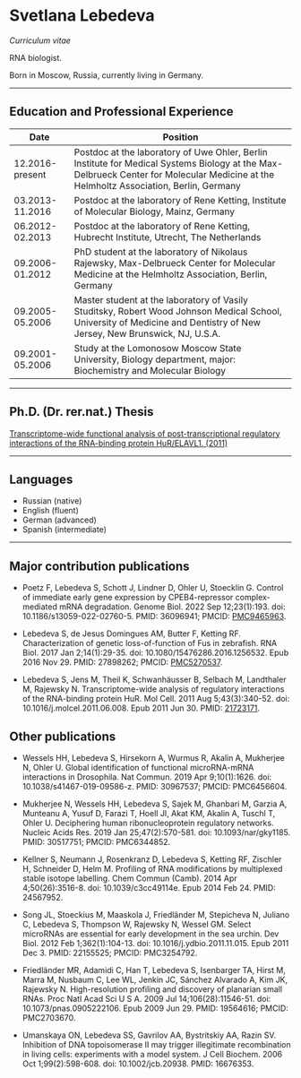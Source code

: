 # Svetlana Lebedeva

_Curriculum vitae_

RNA biologist.

Born in Moscow, Russia, currently living in Germany.

---

## Education and Professional Experience

| Date | Position |
|---|---|
|12.2016-present| Postdoc at the laboratory of Uwe Ohler, Berlin Institute for Medical Systems Biology at the Max-Delbrueck Center for Molecular Medicine at the Helmholtz Association, Berlin, Germany|
|03.2013-11.2016| Postdoc at the laboratory of Rene Ketting, Institute of Molecular Biology, Mainz, Germany |
|06.2012-02.2013| Postdoc at the laboratory of Rene Ketting, Hubrecht Institute, Utrecht, The Netherlands|
|09.2006-01.2012| PhD student at the laboratory of Nikolaus Rajewsky, Max-Delbrueck Center for Molecular Medicine at the Helmholtz Association, Berlin, Germany |
|09.2005-05.2006| Master student at the laboratory of Vasily Studitsky, Robert Wood Johnson Medical School, University of Medicine and Dentistry of New Jersey, New Brunswick, NJ, U.S.A.|
|09.2001-05.2006| Study at the Lomonosow Moscow State University, Biology department, major: Biochemistry and Molecular Biology |

---

## Ph.D. (Dr. rer.nat.) Thesis 

[Transcriptome-wide functional analysis of post-transcriptional
regulatory interactions of the RNA-binding protein
HuR/ELAVL1. (2011)](https://refubium.fu-berlin.de/bitstream/handle/fub188/13796/lebedeva_svetlana_thesis_final.pdf?sequence=1&save=y)

---


## Languages

- Russian (native)
- English (fluent)
- German (advanced)
- Spanish (intermediate)

---

## Major contribution publications

- Poetz F, Lebedeva S, Schott J, Lindner D, Ohler U, Stoecklin G. Control of immediate early gene expression by CPEB4-repressor complex-mediated mRNA degradation. Genome Biol. 2022 Sep 12;23(1):193. doi: 10.1186/s13059-022-02760-5. PMID: 36096941;  PMCID: [PMC9465963](https://www.ncbi.nlm.nih.gov/pmc/articles/PMC9465963/).

- Lebedeva S, de Jesus Domingues AM, Butter F, Ketting RF. Characterization of genetic loss-of-function of Fus in zebrafish. RNA Biol. 2017 Jan 2;14(1):29-35. doi: 10.1080/15476286.2016.1256532. Epub 2016 Nov 29. PMID: 27898262; PMCID: [PMC5270537](https://www.ncbi.nlm.nih.gov/pmc/articles/PMC5270537/).

- Lebedeva S, Jens M, Theil K, Schwanhäusser B, Selbach M, Landthaler M, Rajewsky N. Transcriptome-wide analysis of regulatory interactions of the RNA-binding protein HuR. Mol Cell. 2011 Aug 5;43(3):340-52. doi: 10.1016/j.molcel.2011.06.008. Epub 2011 Jun 30. PMID: [21723171](https://www.sciencedirect.com/science/article/pii/S1097276511004229).

## Other publications

- Wessels HH, Lebedeva S, Hirsekorn A, Wurmus R, Akalin A, Mukherjee N, Ohler U. Global identification of functional microRNA-mRNA interactions in Drosophila. Nat Commun. 2019 Apr 9;10(1):1626. doi: 10.1038/s41467-019-09586-z. PMID: 30967537; PMCID: PMC6456604.

- Mukherjee N, Wessels HH, Lebedeva S, Sajek M, Ghanbari M, Garzia A, Munteanu A, Yusuf D, Farazi T, Hoell JI, Akat KM, Akalin A, Tuschl T, Ohler U. Deciphering human ribonucleoprotein regulatory networks. Nucleic Acids Res. 2019 Jan 25;47(2):570-581. doi: 10.1093/nar/gky1185. PMID: 30517751; PMCID: PMC6344852.

- Kellner S, Neumann J, Rosenkranz D, Lebedeva S, Ketting RF, Zischler H, Schneider D, Helm M. Profiling of RNA modifications by multiplexed stable isotope labelling. Chem Commun (Camb). 2014 Apr 4;50(26):3516-8. doi: 10.1039/c3cc49114e. Epub 2014 Feb 24. PMID: 24567952.

- Song JL, Stoeckius M, Maaskola J, Friedländer M, Stepicheva N, Juliano C, Lebedeva S, Thompson W, Rajewsky N, Wessel GM. Select microRNAs are essential for early development in the sea urchin. Dev Biol. 2012 Feb 1;362(1):104-13. doi: 10.1016/j.ydbio.2011.11.015. Epub 2011 Dec 3. PMID: 22155525; PMCID: PMC3254792.

- Friedländer MR, Adamidi C, Han T, Lebedeva S, Isenbarger TA, Hirst M, Marra M, Nusbaum C, Lee WL, Jenkin JC, Sánchez Alvarado A, Kim JK, Rajewsky N. High-resolution profiling and discovery of planarian small RNAs. Proc Natl Acad Sci U S A. 2009 Jul 14;106(28):11546-51. doi: 10.1073/pnas.0905222106. Epub 2009 Jun 29. PMID: 19564616; PMCID: PMC2703670.

- Umanskaya ON, Lebedeva SS, Gavrilov AA, Bystritskiy AA, Razin SV. Inhibition of DNA topoisomerase II may trigger illegitimate recombination in living cells: experiments with a model system. J Cell Biochem. 2006 Oct 1;99(2):598-608. doi: 10.1002/jcb.20938. PMID: 16676353.
